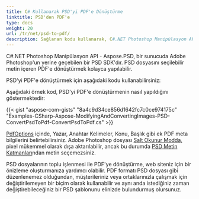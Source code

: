 ```yaml
---
title: C# Kullanarak PSD'yi PDF'e Dönüştürme
linktitle: PSD'den PDF'e
type: docs
weight: 20
url: /tr/net/psd-to-pdf/
description: Sağlanan kodu kullanarak, C#.NET Photoshop Manipülasyon API'si bir sunucuda Adobe Photoshop'u değiştirebilir ve PSD dosyalarını seçilebilir metin içeren PDF'ye dönüştürebilir.
---
```


C#.NET Photoshop Manipülasyon API - Aspose.PSD, bir sunucuda Adobe Photoshop'un yerine geçebilen bir PSD SDK'dır. PSD dosyasını seçilebilir metin içeren PDF'e dönüştürmek kolayca yapılabilir.

PSD'yi PDF'e dönüştürmek için aşağıdaki kodu kullanabilirsiniz:

Aşağıdaki örnek kod, PSD'yi PDF'e dönüştürmenin nasıl yapıldığını göstermektedir:

{{< gist "aspose-com-gists" "8a4c9d34ce856d1642fc7c0ce974175c" "Examples-CSharp-Aspose-ModifyingAndConvertingImages-PSD-ConvertPsdToPdf-ConvertPsdToPdf.cs" >}}



[ PdfOptions](https://reference.aspose.com/psd/net/aspose.psd.imageoptions/pdfoptions) içinde, Yazar, Anahtar Kelimeler, Konu, Başlık gibi ek PDF meta bilgilerini belirtebilirsiniz. Adobe Photoshop dosyası [Salt Okunur Modda,](https://reference.aspose.com/psd/net/aspose.psd.imageloadoptions/psdloadoptions/properties/readonlymode) pixel mükemmel olarak dışa aktarılabilir, ancak bu durumda [PSD Metin Katmanları](https://reference.aspose.com/psd/net/aspose.psd.fileformats.psd.layers/textlayer)ndan metin seçemezsiniz.

PSD dosyalarının toplu işlenmesi ile PDF'ye dönüştürme, web siteniz için bir önizleme oluşturmanıza yardımcı olabilir. PDF formatı PSD dosyası gibi düzenlenemez olduğundan, müşterileriniz veya ortaklarınızla çalışmak için değiştirilemeyen bir biçim olarak kullanabilir ve aynı anda istediğiniz zaman değiştirebileceğiniz bir PSD şablonunu elinizde bulundurmuş olursunuz.
